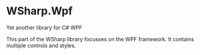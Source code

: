 # WSharp.Wpf
Yet another library for C# WPF

This part of the WSharp library focusses on the WPF framework. It contains multiple controls and styles.
